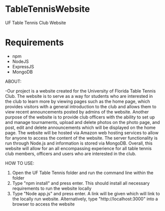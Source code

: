 # TableTennisWebsite
UF Table Tennis Club Website
# Requirements
* npm
* NodeJS
* ExpressJS
* MongoDB

ABOUT:

-Our project is a website created for the University of Florida Table Tennis Club. The website is to serve as a 
way for students who are interested in the club to learn more by viewing pages such as the home page, which 
provides visitors with a general introduction to the club and allows them to view recent announcements posted by 
admins of the website. Another purpose of the website is to provide club officers with the ability to set up and 
manage tournaments, upload and delete photos on the photo page, and post, edit and delete announcements which will 
be displayed on the home page. The website will be hosted via Amazon web hosting services to allow for anyone to access 
the content of the website. The server functionality is run through Node.js and information is stored via MongoDB. 
Overall, this website will allow for an all encompassing experience for all table tennis club members, officers and users 
who are interested in the club.

HOW TO USE:

1) Open the UF Table Tennis folder and run the command line within the folder
2) Type "npm install" and press enter. This should install all necessary requirements to run the website locally
3) Type "Node app.js" and press enter. A link will be given which will link to the locally run website. Alternatively, 
   type "http://localhost:3000" into a browser to access the website